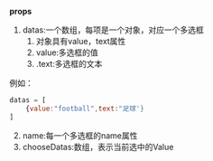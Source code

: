 **props**

1. datas:一个数组，每项是一个对象，对应一个多选框
    1. 对象具有value，text属性
    2. value:多选框的值
    3. .text:多选框的文本

例如：

```js
datas = [
    {value:"football",text:"足球'}
]
```
2. name:每一个多选框的name属性
3. chooseDatas:数组，表示当前选中的Value